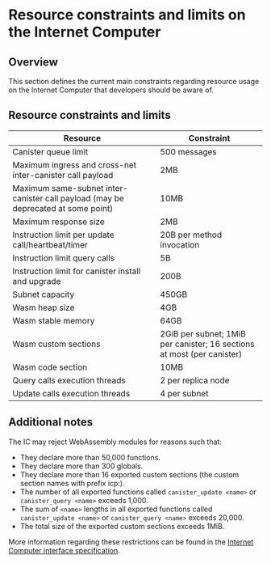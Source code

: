 # Resource constraints and limits on the Internet Computer

## Overview

This section defines the current main constraints regarding resource usage on the Internet Computer that developers should be aware of.

## Resource constraints and limits

| Resource          | Constraint            |
|-------------------|-----------------------|
| Canister queue limit | 500 messages        |
| Maximum ingress and cross-net inter-canister call payload | 2MB |
| Maximum same-subnet inter-canister call payload (may be deprecated at some point)| 10MB |
| Maximum response size | 2MB |
| Instruction limit per update call/heartbeat/timer | 20B per method invocation |
| Instruction limit query calls | 5B |
| Instruction limit for canister install and upgrade | 200B |
| Subnet capacity | 450GB |
| Wasm heap size | 4GB |
| Wasm stable memory | 64GB |
| Wasm custom sections| 2GiB per subnet; 1MiB per canister; 16 sections at most (per canister)|
| Wasm code section | 10MB |
| Query calls execution threads | 2 per replica node |
| Update calls execution threads| 4 per subnet |


## Additional notes

The IC may reject WebAssembly modules for reasons such that:

- They declare more than 50,000 functions.
- They declare more than 300 globals. 
- They declare more than 16 exported custom sections (the custom section names with prefix icp:).
- The number of all exported functions called `canister_update <name>` or `canister_query <name>` exceeds 1,000.
- The sum of `<name>` lengths in all exported functions called `canister_update <name>` or `canister_query <name>` exceeds 20,000.
- The total size of the exported custom sections exceeds 1MiB.

More information regarding these restrictions can be found in the [Internet Computer interface specification](https://internetcomputer.org/docs/current/references/ic-interface-spec/#system-api-module).
